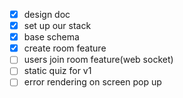 - [x] design doc
- [x] set up our stack
- [x] base schema
- [x] create room feature
- [ ] users join room feature(web socket)
- [ ] static quiz for v1
- [ ] error rendering on screen pop up
